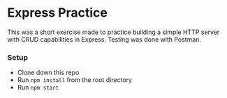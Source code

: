 # Express Practice

This was a short exercise made to practice building a simple HTTP server with CRUD capabilities in Express. Testing was done with Postman.

### Setup  

- Clone down this repo
- Run `npm install` from the root directory
- Run `npm start`
